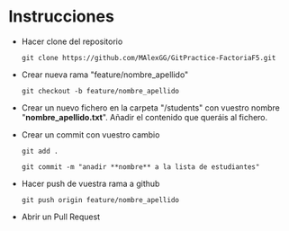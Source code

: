 # Instrucciones

- Hacer clone del repositorio

    `git clone https://github.com/MAlexGG/GitPractice-FactoriaF5.git`

- Crear nueva rama "feature/nombre_apellido"

    `git checkout -b feature/nombre_apellido`

- Crear un nuevo fichero en la carpeta "/students" con vuestro nombre "**nombre_apellido.txt**". Añadir el contenido que queráis al fichero.


- Crear un commit con vuestro cambio

    `git add .`

    `git commit -m "anadir **nombre** a la lista de estudiantes"`


- Hacer push de vuestra rama a github

    `git push origin feature/nombre_apellido`


- Abrir un Pull Request
